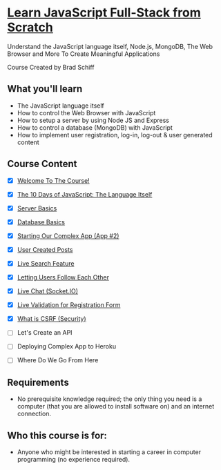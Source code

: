 # [Learn JavaScript Full-Stack from Scratch](https://www.udemy.com/course/learn-javascript-full-stack-from-scratch/)

Understand the JavaScript language itself, Node.js, MongoDB, The Web Browser and More To Create Meaningful Applications

Course Created by Brad Schiff


## What you'll learn

- The JavaScript language itself
- How to control the Web Browser with JavaScript
- How to setup a server by using Node JS and Express
- How to control a database (MongoDB) with JavaScript
- How to implement user registration, log-in, log-out & user generated content


## Course Content

- [x] [Welcome To The Course!](01-introduction)
- [x] [The 10 Days of JavaScript: The Language Itself](02-the-language-itself/README.md)
- [x] [Server Basics](03-server-basics/README.md)
- [x] [Database Basics](04-database-basics)
- [x] [Starting Our Complex App (App #2)](05-starting-complex-app)
- [x] [User Created Posts](06-user-created-posts)
- [x] [Live Search Feature](07-live-search-feature)
- [x] [Letting Users Follow Each Other](08-letting-users-follow-each-other)
- [x] [Live Chat (Socket.IO)](09-live-chat)
- [x] [Live Validation for Registration Form](10-live-validation-for-registration-form)
- [x] [What is CSRF (Security)](11-csrf-security)
- [ ] Let's Create an API
- [ ] Deploying Complex App to Heroku
- [ ] Where Do We Go From Here


## Requirements

- No prerequisite knowledge required; the only thing you need is a computer (that you are allowed to install software on) and an internet connection.


## Who this course is for:

- Anyone who might be interested in starting a career in computer programming (no experience required).

